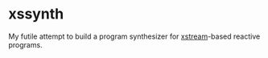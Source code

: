 # xssynth

My futile attempt to build a program synthesizer for [xstream](https://github.com/staltz/xstream)-based reactive programs.

